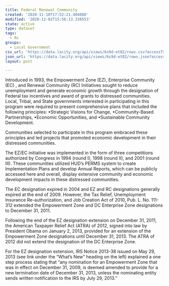 ```yaml
---
title: Federal Renewal Community
created: '2020-11-10T17:52:21.404088'
modified: '2020-12-02T15:56:13.338553'
state: active
type: dataset
tags:
  - Rc
groups:
  - Local Government
csv_url: 'https://data.lacity.org/api/views/6s9d-et82/rows.csv?accessType=DOWNLOAD'
json_url: 'https://data.lacity.org/api/views/6s9d-et82/rows.json?accessType=DOWNLOAD'
layout: post

---
```

Introduced in 1993, the Empowerment Zone (EZ), Enterprise Community (EC) , and Renewal Community (RC) Initiatives sought to reduce unemployment and generate economic growth through the designation of Federal tax incentives and award of grants to distressed communities. Local, Tribal, and State governments interested in participating in this program were required to present comprehensive plans that included the following principles:
   •Strategic Visions for Change,
   •Community-Based Partnerships,
   •Economic Opportunities, and
   •Sustainable Community Development.

Communities selected to participate in this program embraced these principles and led projects that promoted economic development in their distressed communities.

The EZ/EC initiative was implemented in the form of three competitions authorized by Congress in 1994 (round I), 1998 (round II), and 2001 (round III). These communities utilized HUD’s PERMS system to create Implementation Plans and develop Annual Reports, which can be publicly accessed here and overall, display extensive community and economic development impacts in these distressed communities.

 The EC designation expired in 2004 and EZ and RC designations generally expired at the end of 2009. However, the Tax Relief, Unemployment Insurance Re-authorization, and Job Creation Act of 2010, Pub. L. No. 111-312 extended the Empowerment Zone and DC Enterprise Zone designations to December 31, 2011.

Following the end of the EZ designation extension on December 31, 2011, the American Taxpayer Relief Act (ATRA) of 2012, signed into law by President Obama on January 2, 2013, provided for an extension of the Empowerment Zone designations until December 31, 2013. The ATRA of 2012 did not extend the designation of the DC Enterprise Zone.

 For the EZ designation extension, IRS Notice 2013-38 issued on May 29, 2013 (see link under the “What’s New” heading on the left) explained a one step process stating that “any nomination for an Empowerment Zone that was in effect on December 31, 2009, is deemed amended to provide for a new termination date of December 31, 2013, unless the nominating entity sends written notification to the IRS by July 29, 2013.”
